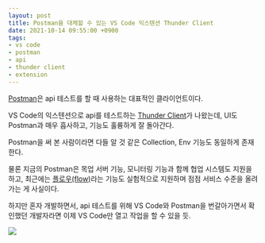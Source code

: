 ```yaml
---
layout: post
title: Postman을 대체할 수 있는 VS Code 익스텐션 Thunder Client
date: 2021-10-14 09:55:00 +0900
tags:
- vs code
- postman
- api
- thunder client
- extension
---
```


[Postman](https://www.postman.com/)은 api 테스트를 할 때 사용하는 대표적인 클라이언트이다.

VS Code의 익스텐션으로 api를 테스트하는 [Thunder Client](https://www.thunderclient.io/)가 나왔는데, UI도 Postman과 매우 흡사하고, 기능도 훌륭하게 잘 돌아간다.

Postman을 써 본 사람이라면 다들 알 것 같은 Collection, Env 기능도 동일하게 존재한다.

물론 지금의 Postman은 목업 서버 기능, 모니터링 기능과 함께 협업 시스템도 지원을 하고, 최근에는 [플로우(flow)](https://community.postman.com/t/user-feedback-postman-flows/28121/3)라는 기능도 실험적으로 지원하며 점점 서비스 수준을 올려가는 게 사실이다.

하지만 혼자 개발하면서, api 테스트를 위해 VS Code와 Postman을 번갈아가면서 확인했던 개발자라면 이제 VS Code만 열고 작업을 할 수 있을 듯.

<img src="https://www.thunderclient.io/images/thunder-client-vscode.png" />
